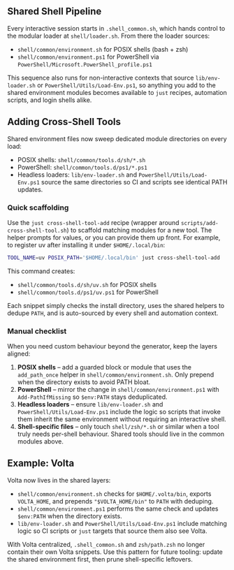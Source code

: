 ## Shared Shell Pipeline

Every interactive session starts in `.shell_common.sh`, which hands control to the modular loader at `shell/loader.sh`. From there the loader sources:

- `shell/common/environment.sh` for POSIX shells (bash + zsh)
- `shell/common/environment.ps1` for PowerShell via `PowerShell/Microsoft.PowerShell_profile.ps1`

This sequence also runs for non-interactive contexts that source `lib/env-loader.sh` or `PowerShell/Utils/Load-Env.ps1`, so anything you add to the shared environment modules becomes available to `just` recipes, automation scripts, and login shells alike.

## Adding Cross-Shell Tools

Shared environment files now sweep dedicated module directories on every load:

- POSIX shells: `shell/common/tools.d/sh/*.sh`
- PowerShell: `shell/common/tools.d/ps1/*.ps1`
- Headless loaders: `lib/env-loader.sh` and `PowerShell/Utils/Load-Env.ps1` source the same directories so CI and scripts see identical PATH updates.

### Quick scaffolding

Use the `just cross-shell-tool-add` recipe (wrapper around `scripts/add-cross-shell-tool.sh`) to scaffold matching modules for a new tool. The helper prompts for values, or you can provide them up front. For example, to register uv after installing it under `$HOME/.local/bin`:

```sh
TOOL_NAME=uv POSIX_PATH='$HOME/.local/bin' just cross-shell-tool-add
```

This command creates:

- `shell/common/tools.d/sh/uv.sh` for POSIX shells
- `shell/common/tools.d/ps1/uv.ps1` for PowerShell

Each snippet simply checks the install directory, uses the shared helpers to dedupe `PATH`, and is auto-sourced by every shell and automation context.

### Manual checklist

When you need custom behaviour beyond the generator, keep the layers aligned:

1. **POSIX shells** – add a guarded block or module that uses the `add_path_once` helper in `shell/common/environment.sh`. Only prepend when the directory exists to avoid PATH bloat.
2. **PowerShell** – mirror the change in `shell/common/environment.ps1` with `Add-PathIfMissing` so `$env:PATH` stays deduplicated.
3. **Headless loaders** – ensure `lib/env-loader.sh` and `PowerShell/Utils/Load-Env.ps1` include the logic so scripts that invoke them inherit the same environment without requiring an interactive shell.
4. **Shell-specific files** – only touch `shell/zsh/*.sh` or similar when a tool truly needs per-shell behaviour. Shared tools should live in the common modules above.

## Example: Volta

Volta now lives in the shared layers:

- `shell/common/environment.sh` checks for `$HOME/.volta/bin`, exports `VOLTA_HOME`, and prepends `"$VOLTA_HOME/bin"` to `PATH` with deduping.
- `shell/common/environment.ps1` performs the same check and updates `$env:PATH` when the directory exists.
- `lib/env-loader.sh` and `PowerShell/Utils/Load-Env.ps1` include matching logic so CI scripts or `just` targets that source them also see Volta.

With Volta centralized, `.shell_common.sh` and `zsh/path.zsh` no longer contain their own Volta snippets. Use this pattern for future tooling: update the shared environment first, then prune shell-specific leftovers.
